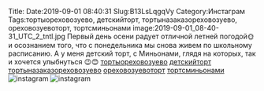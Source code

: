 Title:
Date:2019-09-01 08:40:31
Slug:B13LsLqgqVy
Category:Инстаграм
Tags:тортыореховозуево, детскийторт, тортыназаказореховозуево, ореховозуевоторт, тортсминьонами
image:2019-09-01_08-40-31_UTC_2_tntl.jpg
Первый день осени радует отличной летней погодой🌞 и осознанием того, что с понедельника мы снова живем по школьному расписанию.
 А у меня детский торт, с Миньонами, глядя на которых, так и хочется улыбнуться 😉😊
[тортыореховозуево]({tag}тортыореховозуево) [детскийторт]({tag}детскийторт) [тортыназаказореховозуево]({tag}тортыназаказореховозуево) [ореховозуевоторт]({tag}ореховозуевоторт) [тортсминьонами]({tag}тортсминьонами)
![instagram]({attach}images/2019-09-01_08-40-31_UTC_2.jpg)
![instagram]({attach}images/2019-09-01_08-40-31_UTC_1.jpg)

